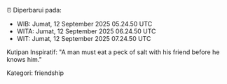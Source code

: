 ⏰ Diperbarui pada:
- WIB: Jumat, 12 September 2025 05.24.50 UTC
- WITA: Jumat, 12 September 2025 06.24.50 UTC
- WIT: Jumat, 12 September 2025 07.24.50 UTC

Kutipan Inspiratif:
"A man must eat a peck of salt with his friend before he knows him."


Kategori: friendship

